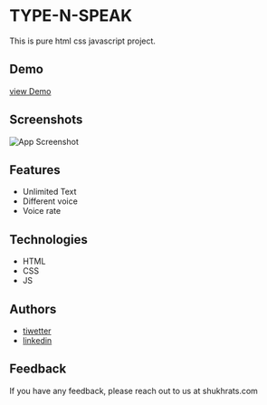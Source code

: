 
# TYPE-N-SPEAK

This is pure html css javascript project.


## Demo

[view Demo](https://shukhratmamadaliev9797.github.io/type-n-speak.io/)

  
## Screenshots

![App Screenshot](https://www.shukhrats.com/images/projects/large/type-n-speak.png)

  
## Features

- Unlimited Text
- Different voice
- Voice rate
  
## Technologies

- HTML
- CSS
- JS

  
## Authors

- [tiwetter](https://twitter.com/Shukhrat0969)
- [linkedin](https://www.linkedin.com/in/shukhrat-mamadaliev-b5423019a/)

  
## Feedback

If you have any feedback, please reach out to us at shukhrats.com

  
